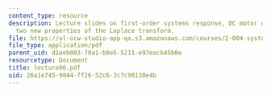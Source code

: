 ```yaml
---
content_type: resource
description: Lecture slides on first-order systems response, DC motor dynamics, and
  two new properties of the Laplace transform.
file: https://ol-ocw-studio-app-qa.s3.amazonaws.com/courses/2-004-systems-modeling-and-control-ii-fall-2007/26a1e7459044ff2652c63c7c98138e4b_lecture06.pdf
file_type: application/pdf
parent_uid: d1eeb003-70a1-b8e5-5211-e97eacb45b0e
resourcetype: Document
title: lecture06.pdf
uid: 26a1e745-9044-ff26-52c6-3c7c98138e4b
---
```

